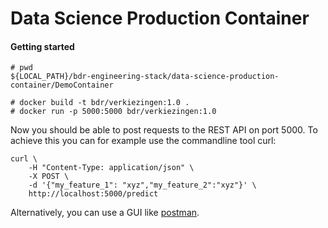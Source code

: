 # Data Science Production Container

#### Getting started

```
# pwd
${LOCAL_PATH}/bdr-engineering-stack/data-science-production-container/DemoContainer

# docker build -t bdr/verkiezingen:1.0 .
# docker run -p 5000:5000 bdr/verkiezingen:1.0
```

Now you should be able to post requests to the REST API on port 5000. To
achieve this you can for example use the commandline tool curl:

```
curl \
    -H "Content-Type: application/json" \
    -X POST \
    -d '{"my_feature_1": "xyz","my_feature_2":"xyz"}' \
    http://localhost:5000/predict
```

Alternatively, you can use a GUI like [postman](https://www.getpostman.com/).